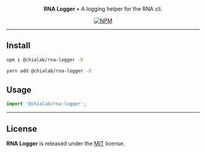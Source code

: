 <p align="center">
    <strong>RNA Logger</strong> • A logging helper for the RNA cli.
</p>

<p align="center">
    <a href="https://www.npmjs.com/package/@chialab/rna-logger"><img alt="NPM" src="https://img.shields.io/npm/v/@chialab/rna-logger.svg?style=flat-square"></a>
</p>

---

## Install

```sh
npm i @chialab/rna-logger -D
```

```sh
yarn add @chialab/rna-logger -D
```

## Usage

```js
import '@chialab/rna-logger';

```

---

## License

**RNA Logger** is released under the [MIT](https://github.com/chialab/rna/blob/main/packages/rna-logger/LICENSE) license.
